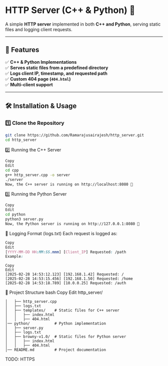 # HTTP Server (C++ & Python) 🚀

A simple **HTTP server** implemented in both **C++ and Python**, serving static files and logging client requests.

---

## 📌 Features
✅ **C++ & Python Implementations**  
✅ **Serves static files from a predefined directory**  
✅ **Logs client IP, timestamp, and requested path**  
✅ **Custom 404 page (`404.html`)**  
✅ **Multi-client support**  

---

## 🛠️ Installation & Usage

### **1️⃣ Clone the Repository**
```sh
git clone https://github.com/Ramarajusairajesh/http_server.git
cd http_server
```
2️⃣ Running the C++ Server
```sh
Copy
Edit
cd cpp
g++ http_server.cpp -o server
./server
Now, the C++ server is running on http://localhost:8080 🎉
```

3️⃣ Running the Python Server
```sh
Copy
Edit
cd python
python3 server.py
Now, the Python server is running on http://127.0.0.1:8080 🎉
```

📜 Logging Format (logs.txt)
Each request is logged as:

```css
Copy
Edit
[YYYY-MM-DD HH:MM:SS.mmm] [Client_IP] Requested: /path
Example:
```
```less
Copy
Edit
[2025-02-28 14:53:12.123] [192.168.1.42] Requested: /
[2025-02-28 14:53:15.456] [192.168.1.50] Requested: /home
[2025-02-28 14:53:18.789] [10.0.0.25] Requested: /auth
```
📂 Project Structure
bash
Copy
Edit
http_server/
```│── cpp/              # C++ implementation
│   ├── http_server.cpp
│   ├── logs.txt
│   ├── templates/    # Static files for C++ server
│   │   ├── index.html
│   │   ├── 404.html
│── python/           # Python implementation
│   ├── server.py
│   ├── logs.txt
│   ├── browny-v1.0/  # Static files for Python server
│   │   ├── index.html
│   │   ├── 404.html
│── README.md         # Project documentation
```
TODO: HTTPS
